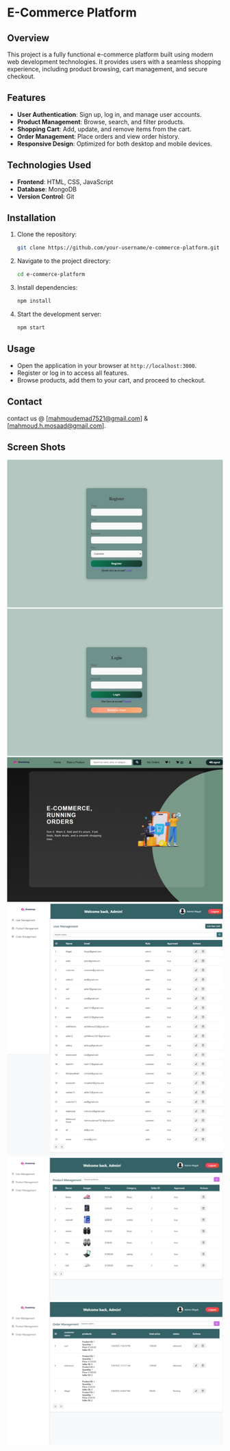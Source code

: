 # E-Commerce Platform

## Overview

This project is a fully functional e-commerce platform built using modern web development technologies. It provides users with a seamless shopping experience, including product browsing, cart management, and secure checkout.

## Features

- **User Authentication**: Sign up, log in, and manage user accounts.
- **Product Management**: Browse, search, and filter products.
- **Shopping Cart**: Add, update, and remove items from the cart.
- **Order Management**: Place orders and view order history.
- **Responsive Design**: Optimized for both desktop and mobile devices.

## Technologies Used

- **Frontend**: HTML, CSS, JavaScript
- **Database**: MongoDB
- **Version Control**: Git

## Installation

1. Clone the repository:
   ```bash
   git clone https://github.com/your-username/e-commerce-platform.git
   ```
2. Navigate to the project directory:
   ```bash
   cd e-commerce-platform
   ```
3. Install dependencies:
   ```bash
   npm install
   ```
4. Start the development server:
   ```bash
   npm start
   ```

## Usage

- Open the application in your browser at `http://localhost:3000`.
- Register or log in to access all features.
- Browse products, add them to your cart, and proceed to checkout.

## Contact

contact us @ [mahmoudemad7521@gmail.com] & [mahmoud.h.mosaad@gmail.com].

## Screen Shots

![myphoto](./screenshoots/Screenshot_10-5-2025_205531_127.0.0.1.jpeg)
![myphoto](./screenshoots/Screenshot_10-5-2025_205518_127.0.0.1.jpeg)
![myphoto](./screenshoots/Screenshot_10-5-2025_21021_127.0.0.1.jpeg)
![myphoto](./screenshoots/Screenshot_10-5-2025_205327_127.0.0.1.jpeg)
![myphoto](./screenshoots/Screenshot_10-5-2025_205434_127.0.0.1.jpeg)
![myphoto](./screenshoots/Screenshot_10-5-2025_205451_127.0.0.1.jpeg)
